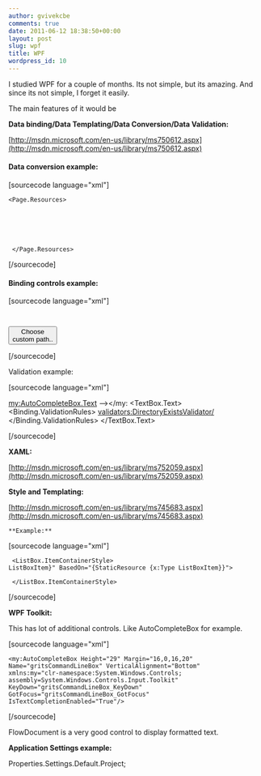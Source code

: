 ```yaml
---
author: gvivekcbe
comments: true
date: 2011-06-12 18:38:50+00:00
layout: post
slug: wpf
title: WPF
wordpress_id: 10
---
```


I studied WPF for a couple of months. Its not simple, but its amazing. And since its not simple, I forget it easily.

The main features of it would be

**Data binding/Data Templating/Data Conversion/Data Validation:**

[http://msdn.microsoft.com/en-us/library/ms750612.aspx](http://msdn.microsoft.com/en-us/library/ms750612.aspx)


#### Data conversion example:


[sourcecode language="xml"]

<code><Page.Resources>
 <BooleanToVisibilityConverter x:Key= "booltoVis" />
 <ObjectDataProvider ObjectInstance="{x:Static p:Settings.Default}" x:Key="Settings" />
 <ControlTemplate x:Key="TextBoxError">
 <DockPanel LastChildFill="True">
 <TextBlock DockPanel.Dock="Bottom"
 Foreground="Orange"
 FontSize="12pt"
 Text="{Binding ElementName=MyAdorner,
 Path=AdornedElement.(Validation.Errors)[0].ErrorContent}">
 </TextBlock>
 <Border BorderBrush="Red" BorderThickness="1">
 <AdornedElementPlaceholder Name="MyAdorner" />
 </Border>
 </DockPanel>
 </ControlTemplate>
 </Page.Resources></code>

[/sourcecode]


#### Binding controls example:


[sourcecode language="xml"]

<code><ComboBox Height="29" Margin="121,35,16,0" Name="gritsVersionComboBox" VerticalAlignment="Top" SelectionChanged="gritsVersionComboBox_SelectionChanged" >
 <ComboBoxItem>
 <Button Name="gritsVersionChoose" Click="gritsVersionChoose_Click" Width="{Binding ElementName=gritsVersionComboBox, Path=ActualWidth}">Choose custom path..</Button>
 </ComboBoxItem>
 </ComboBox></code>

[/sourcecode]

Validation example:

[sourcecode language="xml"]
 <code></code>

<my:AutoCompleteBox.Text> --></my: <TextBox Grid.Column="1" Margin="10,46,78,0" Name="copyPath" Validation.ErrorTemplate="{StaticResource TextBoxError}" Height="50" VerticalAlignment="Top" FontSize="15"> <TextBox.Text> <Binding Mode="TwoWay" Path="Path" RelativeSource="{RelativeSource AncestorType={x:Type Window}, Mode=FindAncestor}" > <Binding.ValidationRules> <validators:DirectoryExistsValidator/> </Binding.ValidationRules> </Binding> </TextBox.Text></TextBox>

[/sourcecode]

**XAML:**

[http://msdn.microsoft.com/en-us/library/ms752059.aspx](http://msdn.microsoft.com/en-us/library/ms752059.aspx)

**Style and Templating:**

[http://msdn.microsoft.com/en-us/library/ms745683.aspx](http://msdn.microsoft.com/en-us/library/ms745683.aspx)

`**Example:**`

[sourcecode language="xml"]</code>

<code><ListBox Grid.ColumnSpan="3" Grid.Row="2" Margin="16,0,16,49" Name="outputBox" Drop="outputBox_Drop" AllowDrop="True"
 IsTextSearchEnabled="True" >
 <ListBox.ItemContainerStyle>
 ListBoxItem}" BasedOn="{StaticResource {x:Type ListBoxItem}}">
 <EventSetter Event="MouseDoubleClick" Handler="ListBoxItem_MouseDoubleClick"/>
 </Style>
 </ListBox.ItemContainerStyle>
 </ListBox></code>

[/sourcecode]

**WPF Toolkit:**

This has lot of additional controls. Like AutoCompleteBox for example.

[sourcecode language="xml"]

<code><my:AutoCompleteBox Height="29" Margin="16,0,16,20" Name="gritsCommandLineBox"
VerticalAlignment="Bottom" xmlns:my="clr-namespace:System.Windows.Controls;
assembly=System.Windows.Controls.Input.Toolkit" KeyDown="gritsCommandLineBox_KeyDown" GotFocus="gritsCommandLineBox_GotFocus" IsTextCompletionEnabled="True"/></code>

[/sourcecode]

FlowDocument is a very good control to display formatted text.

**Application Settings example:**

Properties.Settings.Default.Project;
